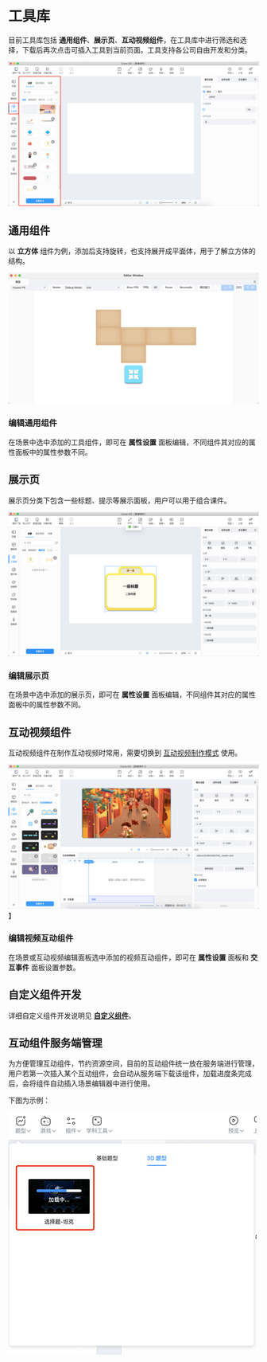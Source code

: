 # 工具库

目前工具库包括 **通用组件**、**展示页**、**互动视频组件**，在工具库中进行筛选和选择，下载后再次点击可插入工具到当前页面。工具支持各公司自由开发和分类。

![活动组件](img/activity.png)

## 通用组件

以 **立方体** 组件为例，添加后支持旋转，也支持展开成平面体，用于了解立方体的结构。

![学科活动组件示例](img/subjecttools1.png)

### 编辑通用组件

在场景中选中添加的工具组件，即可在 **属性设置** 面板编辑，不同组件其对应的属性面板中的属性参数不同。

## 展示页

展示页分类下包含一些标题、提示等展示面板，用户可以用于组合课件。

![展示页](img/titlepage.png)

### 编辑展示页

在场景中选中添加的展示页，即可在 **属性设置** 面板编辑，不同组件其对应的属性面板中的属性参数不同。

## 互动视频组件

互动视频组件在制作互动视频时常用，需要切换到 [互动视频制作模式](../../getting-started/make-interactive-video/index.md) 使用。

![制作](../../getting-started/make-interactive-video/img/interactive_video2.png)
】
### 编辑视频互动组件

在场景或互动视频编辑面板选中添加的视频互动组件，即可在 **属性设置** 面板和 **交互事件** 面板设置参数。

## 自定义组件开发

详细自定义组件开发说明见 [**自定义组件**](../../developer/develop-component/index.md)。

## 互动组件服务端管理

为方便管理互动组件，节约资源空间，目前的互动组件统一放在服务端进行管理，用户若第一次插入某个互动组件，会自动从服务端下载该组件，加载进度条完成后，会将组件自动插入场景编辑器中进行使用。

下图为示例：

![插入组件](img/inserttools.png)


